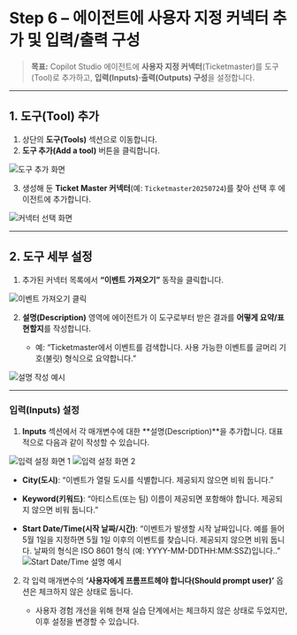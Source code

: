 

# Step 6 – 에이전트에 사용자 지정 커넥터 추가 및 입력/출력 구성

> **목표:** Copilot Studio 에이전트에 **사용자 지정 커넥터**(Ticketmaster)를 도구(Tool)로 추가하고, **입력(Inputs)·출력(Outputs) 구성**을 설정합니다.

---

## 1. 도구(Tool) 추가

1. 상단의 **도구(Tools)** 섹션으로 이동합니다.
2. **도구 추가(Add a tool)** 버튼을 클릭합니다.

![도구 추가 화면](https://github.com/user-attachments/assets/b13435fb-cde3-4e04-8fdb-0dcd4014ef73)

3. 생성해 둔 **Ticket Master 커넥터**(예: `Ticketmaster20250724`)를 찾아 선택 후 에이전트에 추가합니다.

![커넥터 선택 화면](https://github.com/user-attachments/assets/e0f16c33-e549-4b39-9990-09989f007542)

---

## 2. 도구 세부 설정

1. 추가된 커넥터 목록에서 **“이벤트 가져오기”** 동작을 클릭합니다.

![이벤트 가져오기 클릭](https://github.com/user-attachments/assets/d5edef74-1edc-442b-9cc5-a1abdc7368e1)

2. **설명(Description)** 영역에 에이전트가 이 도구로부터 받은 결과를 **어떻게 요약/표현할지**를 작성합니다.

   * 예: “Ticketmaster에서 이벤트를 검색합니다. 사용 가능한 이벤트를 글머리 기호(불릿) 형식으로 요약합니다.”

![설명 작성 예시](https://github.com/user-attachments/assets/ca2d6cc8-2661-4930-bfa2-999e0492952d)

---

### 입력(Inputs) 설정

1. **Inputs** 섹션에서 각 매개변수에 대한 \*\*설명(Description)\*\*을 추가합니다. 대표적으로 다음과 같이 작성할 수 있습니다.

![입력 설정 화면 1](https://github.com/user-attachments/assets/dd3ba87f-2595-4373-b78c-adbfc42bb5ca)
![입력 설정 화면 2](https://github.com/user-attachments/assets/60e75626-11b0-48d6-a654-5043c3887f07)

* **City(도시)**: “이벤트가 열릴 도시를 식별합니다. 제공되지 않으면 비워 둡니다.”


* **Keyword(키워드)**: “아티스트(또는 팀) 이름이 제공되면 포함해야 합니다. 제공되지 않으면 비워 둡니다.”


* **Start Date/Time(시작 날짜/시간)**: “이벤트가 발생할 시작 날짜입니다. 예를 들어 5월 1일을 지정하면 5월 1일 이후의 이벤트를 찾습니다. 제공되지 않으면 비워 둡니다. 날짜의 형식은 ISO 8601 형식 (예: YYYY-MM-DDTHH:MM:SSZ)입니다..”
  ![Start Date/Time 설명 예시](https://github.com/user-attachments/assets/ca5bcc99-aaf3-4d76-8cbe-229f3f2d51ad)






2. 각 입력 매개변수의 **‘사용자에게 프롬프트헤야 합니다(Should prompt user)’** 옵션은 체크하지 않은 상태로 둡니다.

   * 사용자 경험 개선을 위해 현재 실습 단계에서는 체크하지 않은 상태로 두었지만, 이후 설정을 변경할 수 있습니다.



